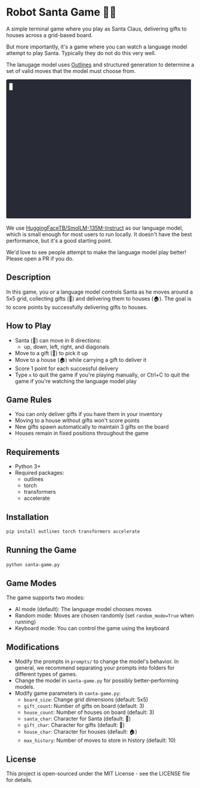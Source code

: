 
# Robot Santa Game 🤖🎅

A simple terminal game where you play as Santa Claus, delivering gifts to houses across a grid-based board.

But more importantly, it's a game where you can watch a language model attempt to play Santa. Typically they do not do this very well.

The lanugage model uses [Outlines](https://github.com/dottxt-ai/outlines) and structured generation to determine a set of valid moves that the model must choose from.

![Gameplay](./santa-demo.gif)

We use [HuggingFaceTB/SmolLM-135M-Instruct](https://huggingface.co/HuggingFaceTB/SmolLM-135M-Instruct) as our language model, which is small enough for most users to run locally. It doesn't have the best performance, but it's a good starting point.

We'd love to see people attempt to make the language model play better! Please open a PR if you do.

## Description

In this game, you or a language model controls Santa as he moves around a 5x5 grid, collecting gifts (🎁) and delivering them to houses (🏠). The goal is to score points by successfully delivering gifts to houses.

## How to Play

- Santa (🎅) can move in 8 directions:
  - up, down, left, right, and diagonals
- Move to a gift (🎁) to pick it up
- Move to a house (🏠) while carrying a gift to deliver it
- Score 1 point for each successful delivery
- Type `x` to quit the game if you're playing manually, or Ctrl+C to quit the game if you're watching the language model play

## Game Rules

- You can only deliver gifts if you have them in your inventory
- Moving to a house without gifts won't score points
- New gifts spawn automatically to maintain 3 gifts on the board
- Houses remain in fixed positions throughout the game

## Requirements

- Python 3+
- Required packages:
  - outlines
  - torch
  - transformers
  - accelerate

## Installation

```bash
pip install outlines torch transformers accelerate
```

## Running the Game

```bash
python santa-game.py
```

## Game Modes

The game supports two modes:
- AI mode (default): The language model chooses moves
- Random mode: Moves are chosen randomly (set `random_mode=True` when running)
- Keyboard mode: You can control the game using the keyboard

## Modifications

- Modify the prompts in `prompts/` to change the model's behavior. In general, we recommend separating your prompts into folders for different types of games.
- Change the model in `santa-game.py` for possibly better-performing models.
- Modify game parameters in `santa-game.py`:
  - `board_size`: Change grid dimensions (default: 5x5)
  - `gift_count`: Number of gifts on board (default: 3)
  - `house_count`: Number of houses on board (default: 3)
  - `santa_char`: Character for Santa (default: 🎅)
  - `gift_char`: Character for gifts (default: 🎁)
  - `house_char`: Character for houses (default: 🏠)
  - `max_history`: Number of moves to store in history (default: 10)
    
## License

This project is open-sourced under the MIT License - see the LICENSE file for details.
